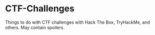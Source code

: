 # CTF-Challenges
Things to do with CTF challenges with Hack The Box, TryHackMe, and others. May contain spoilers.
